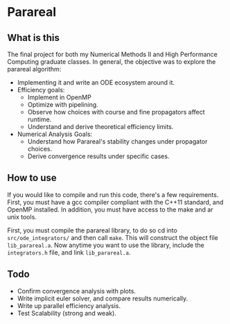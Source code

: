 # Parareal

## What is this

The final project for both my Numerical Methods II and High Performance
Computing graduate classes. In general, the objective was to explore the
parareal algorithm: 

- Implementing it and write an ODE ecosystem around it.
- Efficiency goals:
    - Implement in OpenMP
    - Optimize with pipelining.
    - Observe how choices with course and fine propagators affect runtime.
    - Understand and derive theoretical efficiency limits.
- Numerical Analysis Goals:
    - Understand how Parareal's stability changes under propagator choices.
    - Derive convergence results under specific cases.

## How to use

If you would like to compile and run this code, there's a few requirements.
First, you must have a gcc compiler compliant with the C++11 standard, and
OpenMP installed. In addition, you must have access to the make and ar unix
tools. 

First, you must compile the parareal library, to do so cd into
`src/ode_integrators/` and then call `make`. This will construct the object file
`lib_parareal.a`. Now anytime you want to use the library, include the
`integrators.h` file, and link `lib_parareal.a`.

## Todo

- Confirm convergence analysis with plots.
- Write implicit euler solver, and compare results numerically.
- Write up parallel efficiency analysis.
- Test Scalability (strong and weak).
